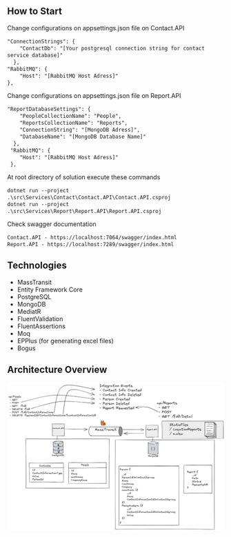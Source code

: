 ## How to Start

Change configurations on appsettings.json file on Contact.API

```
"ConnectionStrings": {
    "ContactDb": "[Your postgresql connection string for contact service database]"
  },
"RabbitMQ": {
    "Host": "[RabbitMQ Host Adress]"
},
```

Change configurations on appsettings.json file on Report.API

```
"ReportDatabaseSettings": {
    "PeopleCollectionName": "People",
    "ReportsCollectionName": "Reports",
    "ConnectionString": "[MongoDB Adress]",
    "DatabaseName": "[MongoDB Database Name]"
  },
 "RabbitMQ": {
    "Host": "[RabbitMQ Host Adress]"
 },
```

At root directory of solution execute these  commands

```
dotnet run --project .\src\Services\Contact\Contact.API\Contact.API.csproj
dotnet run --project .\src\Services\Report\Report.API\Report.API.csproj
```

Check swagger documentation

```
Contact.API - https://localhost:7064/swagger/index.html
Report.API - https://localhost:7289/swagger/index.html
```

## Technologies

* MassTransit
* Entity Framework Core
* PostgreSQL
* MongoDB
* MediatR
* FluentValidation
* FluentAssertions
* Moq
* EPPlus (for generating excel files)
* Bogus

## Architecture Overview

![overview](img/overview.png)
